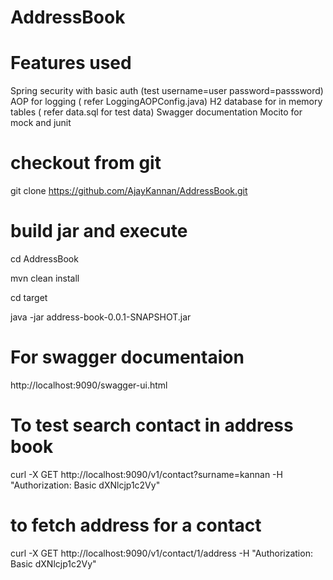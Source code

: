 # AddressBook

# Features used

Spring security with basic auth (test username=user password=passsword)
AOP for logging ( refer LoggingAOPConfig.java)
H2 database for in memory tables ( refer data.sql for test data)
Swagger documentation
Mocito for mock and junit



# checkout from git
git clone https://github.com/AjayKannan/AddressBook.git

# build jar and execute
cd AddressBook

mvn clean install

cd target

java -jar address-book-0.0.1-SNAPSHOT.jar

# For swagger documentaion
http://localhost:9090/swagger-ui.html 

# To test search contact in address book
curl -X GET  http://localhost:9090/v1/contact?surname=kannan -H "Authorization: Basic dXNlcjp1c2Vy"

# to fetch address for a contact
curl -X GET  http://localhost:9090/v1/contact/1/address -H "Authorization: Basic dXNlcjp1c2Vy"


